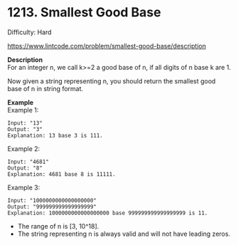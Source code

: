 # 1213. Smallest Good Base

Difficulty: Hard

https://www.lintcode.com/problem/smallest-good-base/description

**Description**  
For an integer n, we call k>=2 a good base of n, if all digits of n base k are 1.

Now given a string representing n, you should return the smallest good base of n in string format.

**Example**  
Example 1:
```
Input: "13"
Output: "3"
Explanation: 13 base 3 is 111.
```
Example 2:
```
Input: "4681"
Output: "8"
Explanation: 4681 base 8 is 11111.
```
Example 3:
```
Input: "1000000000000000000"
Output: "999999999999999999"
Explanation: 1000000000000000000 base 999999999999999999 is 11.
```

* The range of n is [3, 10^18].
* The string representing n is always valid and will not have leading zeros.
